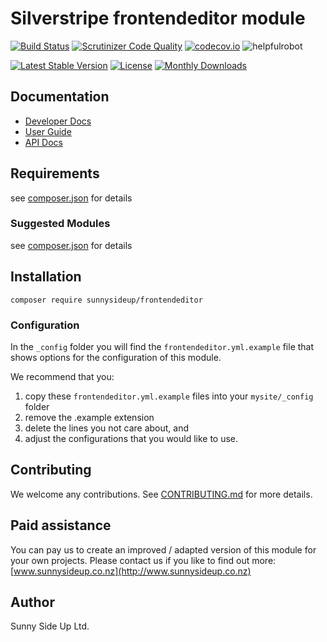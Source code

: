 # Silverstripe frontendeditor module
[![Build Status](https://travis-ci.org/sunnysideup/silverstripe-frontendeditor.svg?branch=master)](https://travis-ci.org/sunnysideup/silverstripe-frontendeditor)
[![Scrutinizer Code Quality](https://scrutinizer-ci.com/g/sunnysideup/silverstripe-frontendeditor/badges/quality-score.png?b=master)](https://scrutinizer-ci.com/g/sunnysideup/silverstripe-frontendeditor/?branch=master)
[![codecov.io](https://codecov.io/github/sunnysideup/silverstripe-frontendeditor/coverage.svg?branch=master)](https://codecov.io/github/sunnysideup/silverstripe-frontendeditor?branch=master)
![helpfulrobot](https://helpfulrobot.io/sunnysideup/frontendeditor/badge)

[![Latest Stable Version](https://poser.pugx.org/sunnysideup/frontendeditor/version)](https://packagist.org/packages/sunnysideup/frontendeditor)
[![License](https://poser.pugx.org/sunnysideup/frontendeditor/license)](https://packagist.org/packages/sunnysideup/frontendeditor)
[![Monthly Downloads](https://poser.pugx.org/sunnysideup/frontendeditor/d/monthly)](https://packagist.org/packages/sunnysideup/frontendeditor)


## Documentation



 * [Developer Docs](docs/en/INDEX.md)
 * [User Guide](docs/en/userguide.md)
 * [API Docs](http://docs.ssmods.com/sunnysideup/frontendeditor)

## Requirements



see [composer.json](composer.json) for details

### Suggested Modules



see [composer.json](composer.json) for details


## Installation


```
composer require sunnysideup/frontendeditor
```

### Configuration



In the `_config` folder you will find the `frontendeditor.yml.example`
file that shows options for the configuration of this module.

We recommend that you:

  1. copy these `frontendeditor.yml.example` files into your
`mysite/_config` folder
  2. remove the .example extension
  3. delete the lines you not care about, and
  4. adjust the configurations that you would like to use.


## Contributing



We welcome any contributions. See [CONTRIBUTING.md](CONTRIBUTING.md) for more details.

## Paid assistance



You can pay us to create an improved / adapted version of this module for your own projects.  Please contact us if you like to find out more: [www.sunnysideup.co.nz](http://www.sunnysideup.co.nz)

## Author



Sunny Side Up Ltd.
